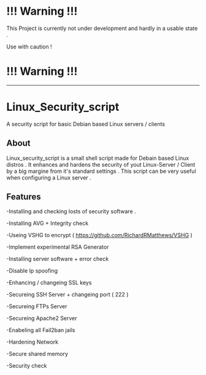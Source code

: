 

# !!! Warning !!!

This Project is currently not under development and hardly in a usable state .

Use with caution !

# !!! Warning !!!


----


# Linux_Security_script
A security script for basic Debian based Linux servers / clients

About
------

Linux_security_script is a small shell script made for Debain based Linux distros . 
It enhances and hardens the security of yout Linux-Server / Client by a big margine from it's standard settings . 
This script can be very useful when configuring a Linux server . 

Features
--------

-Installing and checking losts of security software . 

-Installing AVG + Integrity check 

-Useing VSHG to encrypt ( https://github.com/RichardRMatthews/VSHG )

-Implement experimental RSA Generator 

-Installing server software + error check 

-Disable Ip spoofing 

-Enhancing / changeing SSL keys 

-Secureing SSH Server + changeing port ( 222 ) 

-Secureing FTPs Server

-Secureing Apache2 Server 

-Enabeling all Fail2ban jails 

-Hardening Network 

-Secure shared memory 

-Security check 

